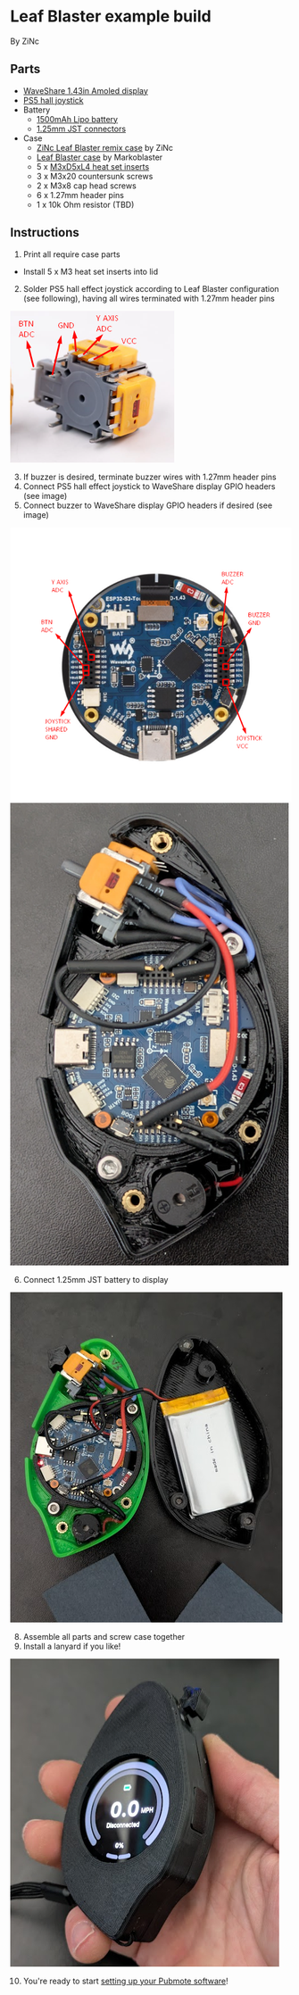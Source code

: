 # Leaf Blaster example build

By ZiNc

## Parts

- [WaveShare 1.43in Amoled display](https://www.waveshare.com/esp32-s3-touch-amoled-1.43.htm?sku=30106)
- [PS5 hall joystick](https://www.aliexpress.us/item/3256806823053436.html)
- Battery
  - [1500mAh Lipo battery](https://www.amazon.com/dp/B09DPNCLQZ)
  - [1.25mm JST connectors](https://www.amazon.com/dp/B088NQBF3V)
- Case
  - [ZiNc Leaf Blaster remix case](https://www.printables.com/model/1265591) by ZiNc
  - [Leaf Blaster case](https://www.printables.com/model/1191785) by Markoblaster
  - 5 x [M3xD5xL4 heat set inserts](https://www.amazon.com/dp/B0CS6VZYL8)
  - 3 x M3x20 countersunk screws
  - 2 x M3x8 cap head screws
  - 6 x 1.27mm header pins
  - 1 x 10k Ohm resistor (TBD)

## Instructions

1. Print all require case parts
  - Install 5 x M3 heat set inserts into lid
2. Solder PS5 hall effect joystick according to Leaf Blaster configuration (see following), having all wires terminated with 1.27mm header pins

![PS5 hall pins](leaf-blaster-hall.png)

3. If buzzer is desired, terminate buzzer wires with 1.27mm header pins
4. Connect PS5 hall effect joystick to WaveShare display GPIO headers (see image)
5. Connect buzzer to WaveShare display GPIO headers if desired (see image)

![WaveShare 1.43in AMOLED display pinout](leaf-blaster-pinout.png)
![Leaf Blaster wiring](leaf-blaster-wiring.png)

6. Connect 1.25mm JST battery to display

![Leaf Blaster battery](leaf-blaster-battery.png)
 
8. Assemble all parts and screw case together
9. Install a lanyard if you like!

![Leaf Blaster assembly](leaf-blaster-assembly.png)

10. You're ready to start [setting up your Pubmote software](/README.md#software-prerequisites)!
